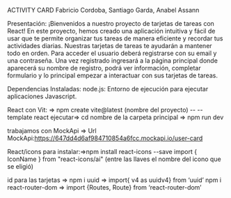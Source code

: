 ACTIVITY CARD
Fabricio Cordoba, Santiago Garda, Anabel Assann

Presentación:
¡Bienvenidos a nuestro  proyecto de tarjetas de tareas con React! En este proyecto, hemos creado una aplicación intuitiva y fácil de usar que te permite organizar tus tareas de manera eficiente y recordar tus actividades diarias.
Nuestras tarjetas de tareas te ayudarán a mantener todo en orden.
Para acceder el usuario deberá registrarse con su email y una contraseña.
Una vez registrado ingresará a la página principal donde aparecerá su nombre de registro, podrá ver información, completar formulario y lo principal empezar a interactuar con sus tarjetas de tareas.

Dependencias Instaladas:
node.js: Entorno de ejecución para ejecutar aplicaciones Javascript.

React con Vit: => npm create vite@latest (nombre del proyecto) --  --template react
ejecutar=> cd nombre de la carpeta principal => npm run dev

trabajamos con MockApi => Url MockApi:https://647dd4d6af984710854a6fcc.mockapi.io/user-card


React/icons para instalar:=>npm install react-icons --save
import { IconName } from "react-icons/ai" (entre las llaves el nombre del icono que se eligió)

id para las tarjetas => npm i uuid => import{ v4 as uuidv4} from ‘uuid’
npm i react-router-dom => import {Routes, Route} from ‘react-router-dom’



